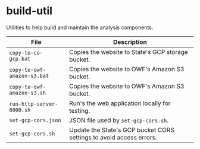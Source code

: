 # build-util

Utilities to help build and maintain the analysis components.

| **File** | **Description** |
| -- | -- |
| `copy-to-co-gcp.bat` | Copies the website to State's GCP storage bucket. |
| `copy-to-owf-amazon-s3.bat` | Copies the website to OWF's Amazon S3 bucket. |
| `copy-to-owf-amazon-s3.sh` | Copies the website to OWF's Amazon S3 bucket. |
| `run-http-server-8000.sh` | Run's the web application locally for testing. |
| `set-gcp-cors.json` | JSON file used by `set-gcp-cors.sh`. |
| `set-gcp-cors.sh` | Update the State's GCP bucket CORS settings to avoid access errors. |
